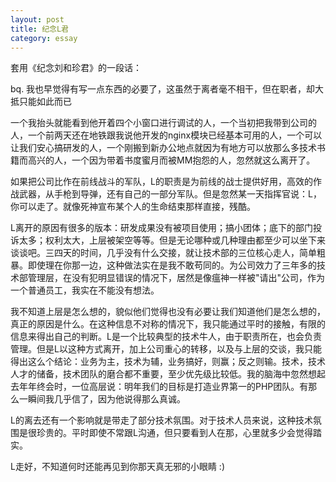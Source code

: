 ```yaml
---
layout: post
title: 纪念L君
category: essay
---
```


套用《纪念刘和珍君》的一段话：

bq. 我也早觉得有写一点东西的必要了，这虽然于离者毫不相干，但在职者，却大抵只能如此而已

一个我抬头就能看到他开着四个小窗口进行调试的人，一个当初把我带到公司的人，一个前两天还在地铁跟我说他开发的nginx模块已经基本可用的人，一个可以让我们安心搞研发的人，一个刚搬到新办公地点就因为有地方可以放那么多技术书籍而高兴的人，一个因为带着书度蜜月而被MM抱怨的人，忽然就这么离开了。

如果把公司比作在前线战斗的军队，L的职责是为前线的战士提供好用，高效的作战武器，从手枪到导弹，还有自己的一部分军队。但是忽然某一天指挥官说：L，你可以走了。就像死神宣布某个人的生命结束那样直接，残酷。

L离开的原因有很多的版本：研发成果没有被项目使用；搞小团体；底下的部门投诉太多；权利太大，上层被架空等等。但是无论哪种或几种理由都至少可以坐下来谈谈吧。三四天的时间，几乎没有什么交接，就让技术部的三位核心走人，简单粗暴。即使理在你那一边，这种做法实在是我不敢苟同的。为公司效力了三年多的技术部管理层，在没有犯明显错误的情况下，居然是像瘟神一样被"请出"公司，作为一个普通员工，我实在不能没有想法。

我不知道上层是怎么想的，貌似他们觉得也没有必要让我们知道他们是怎么想的，真正的原因是什么。在这种信息不对称的情况下，我只能通过平时的接触，有限的信息来得出自己的判断。L是一个比较典型的技术牛人，由于职责所在，也会负责管理。但是L以这种方式离开，加上公司重心的转移，以及与上层的交谈，我只能得出这么个结论：业务为主，技术为辅，业务搞好，则赢；反之则输。技术，技术人才的储备，技术团队的磨合都不重要，至少优先级比较低。我的脑海中忽然想起去年年终会时，一位高层说：明年我们的目标是打造业界第一的PHP团队。有那么一瞬间我几乎信了，因为他说得那么真诚。

L的离去还有一个影响就是带走了部分技术氛围。对于技术人员来说，这种技术氛围是很珍贵的。平时即使不常跟L沟通，但只要看到人在那，心里就多少会觉得踏实。

L走好，不知道何时还能再见到你那天真无邪的小眼睛 :)
